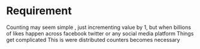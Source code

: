 # Requirement

Counting may seem simple , just incrementing value by 1, but when billions of likes happen across facebook  twitter or any social media platform Things get complicated This is were distributed counters becomes necessary


